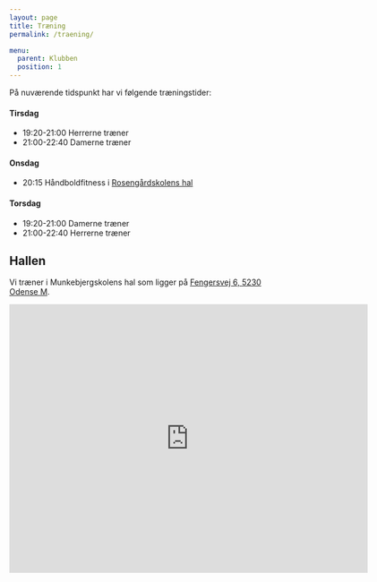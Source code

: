 ```yaml
---
layout: page
title: Træning
permalink: /traening/

menu:
  parent: Klubben
  position: 1
---
```

På nuværende tidspunkt har vi følgende træningstider:

#### Tirsdag
* 19:20-21:00 Herrerne træner
* 21:00-22:40 Damerne træner

#### Onsdag
* 20:15 Håndboldfitness i [Rosengårdskolens hal](https://maps.google.com/maps?q=Rosengårdskolen,+Odense,+Denmark)

#### Torsdag
* 19:20-21:00 Damerne træner
* 21:00-22:40 Herrerne træner

## Hallen
Vi træner i Munkebjergskolens hal som ligger på [Fengersvej 6, 5230 Odense M](https://maps.google.com/maps?q=Fengersvej+6,+Odense,+Denmark).

<iframe frameborder="0" height="480" marginheight="0" marginwidth="0" scrolling="no" src="https://maps.google.com/maps?f=q&amp;source=s_q&amp;hl=en&amp;geocode=&amp;q=Fengersvej+6,+Odense,+Denmark&amp;aq=0&amp;oq=Fengersvej+6,+&amp;sll=55.386398,10.398536&amp;sspn=0.084639,0.253029&amp;ie=UTF8&amp;hq=&amp;hnear=Fengersvej+6,+5230+Odense,+Odense+M,+Denmark&amp;t=h&amp;ll=55.386961,10.39989&amp;spn=0.011701,0.027466&amp;z=15&amp;iwloc=A&amp;output=embed" width="640"></iframe>
